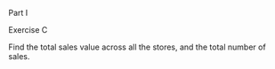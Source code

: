 Part I

Exercise C

Find the total sales value across all the stores, and the total number of sales.
